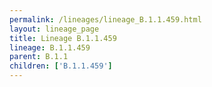 ```yaml
---
permalink: /lineages/lineage_B.1.1.459.html
layout: lineage_page
title: Lineage B.1.1.459
lineage: B.1.1.459
parent: B.1.1
children: ['B.1.1.459']
---
```

